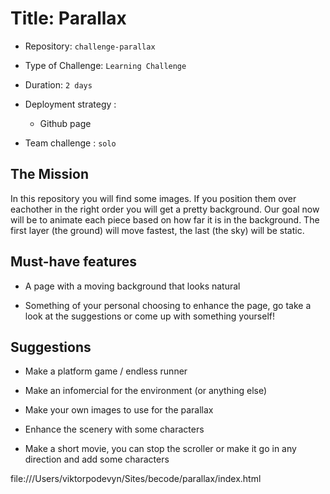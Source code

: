 # Title: Parallax 

- Repository: `challenge-parallax`
- Type of Challenge: `Learning Challenge`
- Duration: `2 days`
- Deployment strategy : 
	- Github page
	
- Team challenge : `solo`


## The Mission
In this repository you will find some images. If you position them over eachother in the right order you will get a pretty background. Our goal now will be to animate each piece based on how far it is in the background. The first layer (the ground) will move fastest, the last (the sky) will be static.

## Must-have features

- A page with a moving background that looks natural

- Something of your personal choosing to enhance the page, go take a look at the suggestions or come up with something yourself!

## Suggestions
- Make a platform game / endless runner

- Make an infomercial for the environment (or anything else)

- Make your own images to use for the parallax

- Enhance the scenery with some characters

- Make a short movie, you can stop the scroller or make it go in any direction and add some characters


file:///Users/viktorpodevyn/Sites/becode/parallax/index.html
